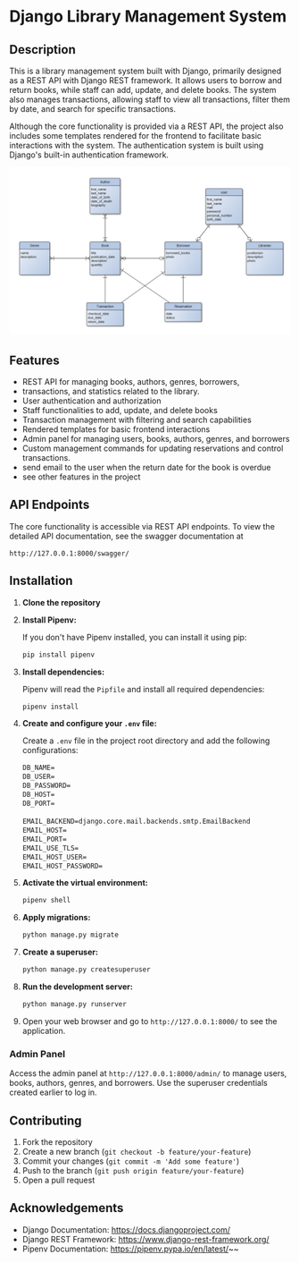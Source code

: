 # Django Library Management System

## Description

This is a library management system built with Django, primarily designed as a REST API with Django REST framework. It allows users to borrow and return books, while staff can add, update, and delete books. The system also manages transactions, allowing staff to view all transactions, filter them by date, and search for specific transactions.

Although the core functionality is provided via a REST API, the project also includes some templates rendered for the frontend to facilitate basic interactions with the system. The authentication system is built using Django's built-in authentication framework.

![img.png](static/readme-specific/img.png)
## Features

- REST API for managing books, authors, genres, borrowers, 
- transactions, and statistics related to the library.
- User authentication and authorization
- Staff functionalities to add, update, and delete books
- Transaction management with filtering and search capabilities
- Rendered templates for basic frontend interactions
- Admin panel for managing users, books, authors, genres, and borrowers
- Custom management commands for updating reservations and control transactions.
- send email to the user when the return date for the book is overdue
- see other features in the project

## API Endpoints

The core functionality is accessible via REST API endpoints. 
To view the detailed API documentation, see the swagger documentation at
    
    http://127.0.0.1:8000/swagger/


## Installation

1. **Clone the repository**
2. **Install Pipenv:**

    If you don't have Pipenv installed, you can install it using pip:

    ```sh
    pip install pipenv
    ```

3. **Install dependencies:**

    Pipenv will read the `Pipfile` and install all required dependencies:

    ```sh
    pipenv install
    ```

4. **Create and configure your `.env` file:**

    Create a `.env` file in the project root directory and add the following configurations:

    ```
    DB_NAME=
    DB_USER=
    DB_PASSWORD=
    DB_HOST=
    DB_PORT=
    
    EMAIL_BACKEND=django.core.mail.backends.smtp.EmailBackend
    EMAIL_HOST=
    EMAIL_PORT=
    EMAIL_USE_TLS=
    EMAIL_HOST_USER=
    EMAIL_HOST_PASSWORD=
    ```

5. **Activate the virtual environment:**

    ```sh
    pipenv shell
    ```

6. **Apply migrations:**

    ```sh
    python manage.py migrate
    ```

7. **Create a superuser:**

    ```sh
    python manage.py createsuperuser
    ```

8. **Run the development server:**

    ```sh
    python manage.py runserver
    ```

9. Open your web browser and go to `http://127.0.0.1:8000/` to see the application.


### Admin Panel

Access the admin panel at `http://127.0.0.1:8000/admin/` to manage users, books, authors, genres, and borrowers. Use the superuser credentials created earlier to log in.


## Contributing

1. Fork the repository
2. Create a new branch (`git checkout -b feature/your-feature`)
3. Commit your changes (`git commit -m 'Add some feature'`)
4. Push to the branch (`git push origin feature/your-feature`)
5. Open a pull request

## Acknowledgements

- Django Documentation: https://docs.djangoproject.com/
- Django REST Framework: https://www.django-rest-framework.org/
- Pipenv Documentation: https://pipenv.pypa.io/en/latest/~~
